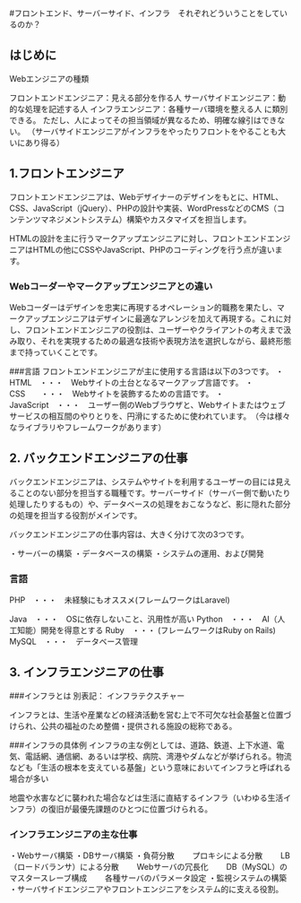 #フロントエンド、サーバーサイド、インフラ　それぞれどういうことをしているのか？

## はじめに
Webエンジニアの種類

フロントエンドエンジニア：見える部分を作る人
サーバサイドエンジニア：動的な処理を記述する人
インフラエンジニア：各種サーバ環境を整える人
に類別できる。
ただし、人によってその担当領域が異なるため、明確な線引はできない。
（サーバサイドエンジニアがインフラをやったりフロントをやることも大いにあり得る）

## 1.フロントエンジニア
フロントエンドエンジニアは、Webデザイナーのデザインをもとに、HTML、CSS、JavaScript（jQuery）、PHPの設計や実装、WordPressなどのCMS（コンテンツマネジメントシステム）構築やカスタマイズを担当します。

HTMLの設計を主に行うマークアップエンジニアに対し、フロントエンドエンジニアはHTMLの他にCSSやJavaScript、PHPのコーディングを行う点が違います。


### Webコーダーやマークアップエンジニアとの違い
Webコーダーはデザインを忠実に再現するオペレーション的職務を果たし、マークアップエンジニアはデザインに最適なアレンジを加えて再現する。これに対し、フロントエンドエンジニアの役割は、ユーザーやクライアントの考えまで汲み取り、それを実現するための最適な技術や表現方法を選択しながら、最終形態まで持っていくことです。


###言語
フロントエンドエンジニアが主に使用する言語は以下の3つです。
・HTML　・・・　Webサイトの土台となるマークアップ言語です。
・CSS　　・・・　Webサイトを装飾するための言語です。
・JavaScript　・・・　ユーザー側のWebブラウザと、Webサイトまたはウェブサービスの相互間のやりとりを、円滑にするために使われています。　（今は様々なライブラリやフレームワークがあります）


## 2. バックエンドエンジニアの仕事
バックエンドエンジニアは、システムやサイトを利用するユーザーの目には見えることのない部分を担当する職種です。サーバーサイド（サーバー側で動いたり処理したりするもの）や、データベースの処理をおこなうなど、影に隠れた部分の処理を担当する役割がメインです。

バックエンドエンジニアの仕事内容は、大きく分けて次の3つです。

・サーバーの構築
・データベースの構築
・システムの運用、および開発

### 言語
PHP　・・・　未経験にもオススメ(フレームワークはLaravel)

Java　・・・　OSに依存しないこと、汎用性が高い
Python　・・・　AI（人工知能）開発を得意とする
Ruby　・・・ (フレームワークはRuby on Rails)
MySQL　・・・　データベース管理
## 3. インフラエンジニアの仕事

###インフラとは
別表記： インフラテクスチャー

インフラとは、生活や産業などの経済活動を営む上で不可欠な社会基盤と位置づけられ、公共の福祉のため整備・提供される施設の総称である。

###インフラの具体例
インフラの主な例としては、道路、鉄道、上下水道、電気、電話網、通信網、あるいは学校、病院、湾港やダムなどが挙げられる。物流なども「生活の根本を支えている基盤」という意味においてインフラと呼ばれる場合が多い

地震や水害などに襲われた場合などは生活に直結するインフラ（いわゆる生活インフラ）の復旧が最優先課題のひとつに位置づけられる。


### インフラエンジニアの主な仕事
・Webサーバ構築
・DBサーバ構築
・負荷分散
　　プロキシによる分散
　　LB（ロードバランサ）による分散
　　Webサーバの冗長化
　　DB（MySQL）のマスタースレーブ構成
　　各種サーバのパラメータ設定
・監視システムの構築
・サーバサイドエンジニアやフロントエンジニアをシステム的に支える役割。
